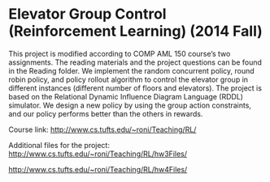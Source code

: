 # Elevator Group Control (Reinforcement Learning) (2014 Fall)



This project is modified according to COMP AML 150 course’s two assignments. The reading materials and the project questions can be found in the Reading folder. We implement the random concurrent policy, round robin policy, and policy rollout algorithm to control the elevator group in different instances (different number of floors and elevators). The project is based on the Relational Dynamic Influence Diagram Language (RDDL) simulator. We design a new policy by using the group action constraints, and our policy performs better than the others in rewards. 



Course link: 
http://www.cs.tufts.edu/~roni/Teaching/RL/

Additional files for the project: 
http://www.cs.tufts.edu/~roni/Teaching/RL/hw3Files/

http://www.cs.tufts.edu/~roni/Teaching/RL/hw4Files/




